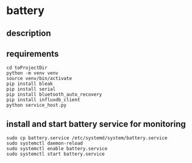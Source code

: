 # battery

## description

## requirements
```
cd toProjectDir
python -m venv venv
source venv/bin/activate
pip install bleak
pip install serial
pip install bluetooth_auto_recovery
pip install influxdb_client
python service_host.py

```

## install and start battery service for monitoring
```
sudo cp battery.service /etc/systemd/system/battery.service
sudo systemctl daemon-reload
sudo systemctl enable battery.service
sudo systemctl start battery.service
```